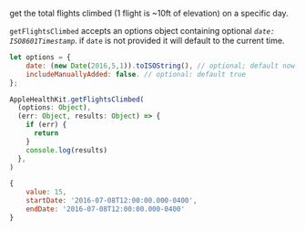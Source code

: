 get the total flights climbed (1 flight is ~10ft of elevation) on a specific day.

`getFlightsClimbed` accepts an options object containing optional _`date: ISO8601Timestamp`_. if `date` is not provided it will default to the current time.

```javascript
let options = {
    date: (new Date(2016,5,1)).toISOString(), // optional; default now
    includeManuallyAdded: false. // optional: default true
};
```

```javascript
AppleHealthKit.getFlightsClimbed(
  (options: Object),
  (err: Object, results: Object) => {
    if (err) {
      return
    }
    console.log(results)
  },
)
```

```javascript
{
	value: 15,
	startDate: '2016-07-08T12:00:00.000-0400',
	endDate: '2016-07-08T12:00:00.000-0400'
}
```
